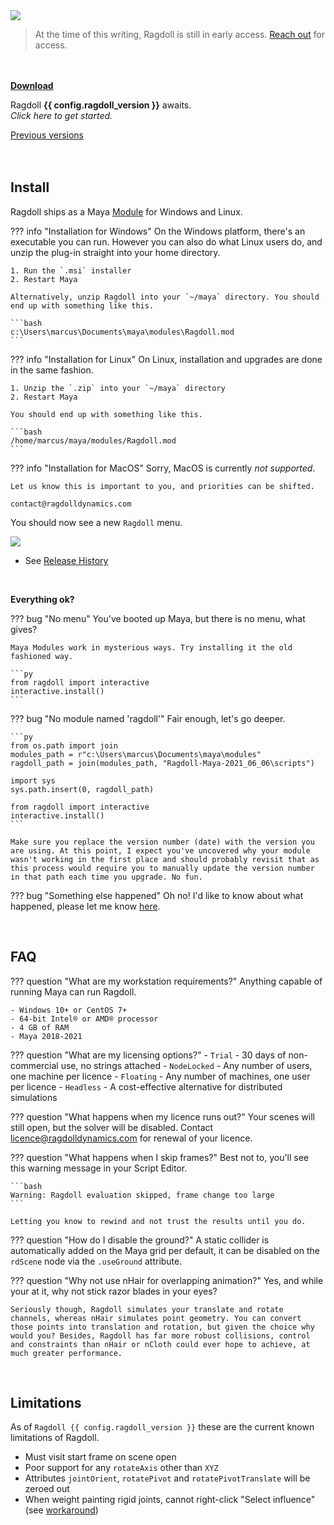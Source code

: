 <div class="hero-container">
    <img class="hero-image" src=/car14.png>
</div>

> At the time of this writing, Ragdoll is still in early access. [Reach out](https://ragdolldynamics.com/contact) for access.

<br>
<br>

<div class="vboxlayout align-center justify-center">
    <div class="hboxlayout align-center">
        <a href="https://files.ragdolldynamics.com" class="button red"><b>Download</b></a>
        <p>Ragdoll <b>{{ config.ragdoll_version }}</b> awaits.<br>
        <i>Click here to get started.</i></p>
    </div>
    <a class="padding-top" href="https://files.ragdolldynamics.com/files/distribution">Previous versions</a>
</div>

<br>
<br>

## Install

Ragdoll ships as a Maya [Module](https://around-the-corner.typepad.com/adn/2012/07/distributing-files-on-maya-maya-modules.html) for Windows and Linux.

??? info "Installation for Windows"
    On the Windows platform, there's an executable you can run. However you can also do what Linux users do, and unzip the plug-in straight into your home directory.

    1. Run the `.msi` installer
    2. Restart Maya

    Alternatively, unzip Ragdoll into your `~/maya` directory. You should end up with something like this.

    ```bash
    c:\Users\marcus\Documents\maya\modules\Ragdoll.mod
    ```

??? info "Installation for Linux"
    On Linux, installation and upgrades are done in the same fashion.

    1. Unzip the `.zip` into your `~/maya` directory
    2. Restart Maya

    You should end up with something like this.

    ```bash
    /home/marcus/maya/modules/Ragdoll.mod
    ```

??? info "Installation for MacOS"
    Sorry, MacOS is currently *not supported*.

    Let us know this is important to you, and priorities can be shifted.

    contact@ragdolldynamics.com

You should now see a new `Ragdoll` menu.

<img class="boxshadow" src=https://user-images.githubusercontent.com/2152766/95727954-cb353900-0c72-11eb-9592-b7fa930fff3b.png>

- See [Release History](/releases)

<br>

**Everything ok?**

??? bug "No menu"
    You've booted up Maya, but there is no menu, what gives?

    Maya Modules work in mysterious ways. Try installing it the old fashioned way.

    ```py
    from ragdoll import interactive
    interactive.install()
    ```

??? bug "No module named 'ragdoll'"
    Fair enough, let's go deeper.

    ```py
    from os.path import join
    modules_path = r"c:\Users\marcus\Documents\maya\modules"
    ragdoll_path = join(modules_path, "Ragdoll-Maya-2021_06_06\scripts")

    import sys
    sys.path.insert(0, ragdoll_path)

    from ragdoll import interactive
    interactive.install()
    ```

    Make sure you replace the version number (date) with the version you are using. At this point, I expect you've uncovered why your module wasn't working in the first place and should probably revisit that as this process would require you to manually update the version number in that path each time you upgrade. No fun.

??? bug "Something else happened"
    Oh no! I'd like to know about what happened, please let me know [here](mailto:marcus@ragdolldynamics.com).

<br>

## FAQ

??? question "What are my workstation requirements?"
    Anything capable of running Maya can run Ragdoll.

    - Windows 10+ or CentOS 7+
    - 64-bit Intel® or AMD® processor
    - 4 GB of RAM
    - Maya 2018-2021

??? question "What are my licensing options?"
    - `Trial` - 30 days of non-commercial use, no strings attached
    - `NodeLocked` - Any number of users, one machine per licence
    - `Floating` - Any number of machines, one user per licence
    - `Headless` - A cost-effective alternative for distributed simulations

??? question "What happens when my licence runs out?"
    Your scenes will still open, but the solver will be disabled. Contact [licence@ragdolldynamics.com](mailto:licence@ragdolldynamics.com) for renewal of your licence.

??? question "What happens when I skip frames?"
    Best not to, you'll see this warning message in your Script Editor.

    ```bash
    Warning: Ragdoll evaluation skipped, frame change too large
    ```

    Letting you know to rewind and not trust the results until you do.

??? question "How do I disable the ground?"
    A static collider is automatically added on the Maya grid per default, it can be disabled on the `rdScene` node via the `.useGround` attribute.

??? question "Why not use nHair for overlapping animation?"
    Yes, and while your at it, why not stick razor blades in your eyes?

    Seriously though, Ragdoll simulates your translate and rotate channels, whereas nHair simulates point geometry. You can convert those points into translation and rotation, but given the choice why would you? Besides, Ragdoll has far more robust collisions, control and constraints than nHair or nCloth could ever hope to achieve, at much greater performance.

<br>

## Limitations

As of `Ragdoll {{ config.ragdoll_version }}` these are the current known limitations of Ragdoll.

- Must visit start frame on scene open
- Poor support for any `rotateAxis` other than `XYZ`
- Attributes `jointOrient`, `rotatePivot` and `rotatePivotTranslate` will be zeroed out
- When weight painting rigid joints, cannot right-click "Select influence" (see [workaround](https://forums.ragdolldynamics.com/t/swing-physics-test/40/2))
